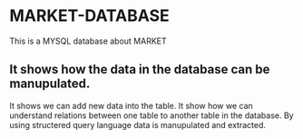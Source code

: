# MARKET-DATABASE
This is a MYSQL database about MARKET
## It shows how the data in the database can be manupulated.
   It shows we can add new data into the table.
   It show how we can understand relations between one table to another table in the database.
   By using structered query language data is manupulated and extracted.

